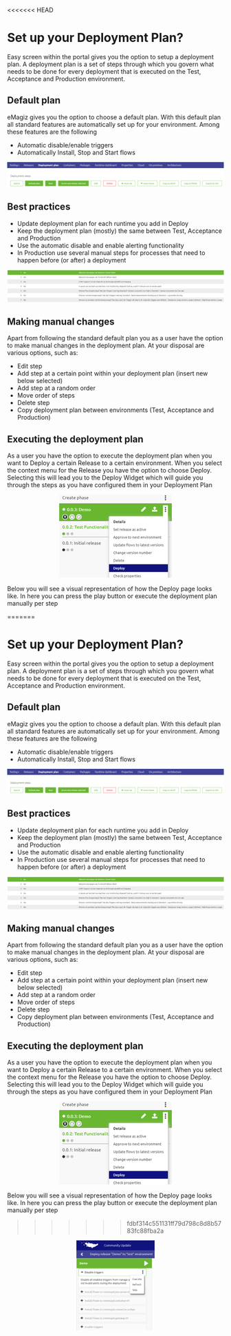 <<<<<<< HEAD
# Set up your Deployment Plan?
Easy screen within the portal gives you the option to setup a deployment plan. A deployment plan is a set of steps through which you govern what needs to be done for every deployment that is executed on the Test, Acceptance and Production environment.

## Default plan

eMagiz gives you the option to choose a default plan. With this default plan all standard features are automatically set up for your environment. Among these features are the following
-	Automatic disable/enable triggers
-	Automatically Install, Stop and Start flows

<p align="center"><img src="../../img/howto/implementation-deploymentplan-1.png"></p>

## Best practices

-	Update deployment plan for each runtime you add in Deploy
-	Keep the deployment plan (mostly) the same between Test, Acceptance and Production
-	Use the automatic disable and enable alerting functionality
-	In Production use several manual steps for processes that need to happen before (or after) a deployment

<p align="center"><img src="../../img/howto/implementation-deploymentplan-2.png"></p>

## Making manual changes

Apart from following the standard default plan you as a user have the option to make manual changes in the deployment plan. At your disposal are various options, such as:

-	Edit step
-	Add step at a certain point within your deployment plan (insert new below selected)
-	Add step at a random order
-	Move order of steps
-	Delete step
-	Copy deployment plan between environments (Test, Acceptance and Production)

## Executing the deployment plan

As a user you have the option to execute the deployment plan when you want to Deploy a certain Release to a certain environment. 
When you select the context menu for the Release you have the option to choose Deploy. Selecting this will lead you to the Deploy Widget which will guide you through the steps as you have configured them in your Deployment Plan

<p align="center"><img src="../../img/howto/implementation-deploymentplan-3.png"></p>

Below you will see a visual representation of how the Deploy page looks like. In here you can press the play button or execute the deployment plan manually per step

=======
# Set up your Deployment Plan?
Easy screen within the portal gives you the option to setup a deployment plan. A deployment plan is a set of steps through which you govern what needs to be done for every deployment that is executed on the Test, Acceptance and Production environment.

## Default plan

eMagiz gives you the option to choose a default plan. With this default plan all standard features are automatically set up for your environment. Among these features are the following
-	Automatic disable/enable triggers
-	Automatically Install, Stop and Start flows

<p align="center"><img src="../../img/howto/implementation-deploymentplan-1.png"></p>

## Best practices

-	Update deployment plan for each runtime you add in Deploy
-	Keep the deployment plan (mostly) the same between Test, Acceptance and Production
-	Use the automatic disable and enable alerting functionality
-	In Production use several manual steps for processes that need to happen before (or after) a deployment

<p align="center"><img src="../../img/howto/implementation-deploymentplan-2.png"></p>

## Making manual changes

Apart from following the standard default plan you as a user have the option to make manual changes in the deployment plan. At your disposal are various options, such as:

-	Edit step
-	Add step at a certain point within your deployment plan (insert new below selected)
-	Add step at a random order
-	Move order of steps
-	Delete step
-	Copy deployment plan between environments (Test, Acceptance and Production)

## Executing the deployment plan

As a user you have the option to execute the deployment plan when you want to Deploy a certain Release to a certain environment. 
When you select the context menu for the Release you have the option to choose Deploy. Selecting this will lead you to the Deploy Widget which will guide you through the steps as you have configured them in your Deployment Plan

<p align="center"><img src="../../img/howto/implementation-deploymentplan-3.png"></p>

Below you will see a visual representation of how the Deploy page looks like. In here you can press the play button or execute the deployment plan manually per step

>>>>>>> fdbf314c551131ff79d798c8d8b5783fc88fba2a
<p align="center"><img src="../../img/howto/implementation-deploymentplan-4.png"></p>